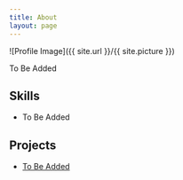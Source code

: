 ```yaml
---
title: About
layout: page
---
```

![Profile Image]({{ site.url }}/{{ site.picture }})

To Be Added

## Skills
* To Be Added

## Projects
* [To Be Added](https://github.com/LoganTHarvell)
